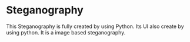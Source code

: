 # Steganography
This Steganography is fully created by using Python. Its UI also create by using python. It is a image based steganography.  
